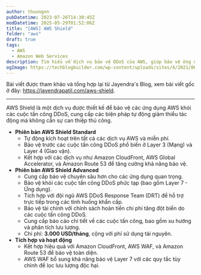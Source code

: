 ```yaml
---
author: thuongnn
pubDatetime: 2023-07-26T14:30:45Z
modDatetime: 2025-05-29T01:52:06Z
title: "[AWS] AWS Shield"
folder: "aws"
draft: true
tags:
  - AWS
  - Amazon Web Services
description: Tìm hiểu về dịch vụ bảo vệ DDoS của AWS, giúp bảo vệ ứng dụng khỏi các cuộc tấn công DDoS.
ogImage: https://techblogbuilder.com/wp-content/uploads/sites/4/2021/06/techblogbuilder-home.png
---
```


Bài viết được tham khảo và tổng hợp lại từ Jayendra's Blog, xem bài viết gốc ở đây: https://jayendrapatil.com/aws-shield.

---

AWS Shield là một dịch vụ được thiết kế để bảo vệ các ứng dụng AWS khỏi các cuộc tấn công DDoS, cung cấp các biện pháp tự động giảm thiểu tác động mà không cần sự can thiệp thủ công.

- **Phiên bản AWS Shield Standard**
  - Tự động kích hoạt trên tất cả các dịch vụ AWS và miễn phí.
  - Bảo vệ trước các cuộc tấn công DDoS phổ biến ở Layer 3 (Mạng) và Layer 4 (Giao vận).
  - Kết hợp với các dịch vụ như Amazon CloudFront, AWS Global Accelerator, và Amazon Route 53 để tăng cường khả năng bảo vệ.
- **Phiên bản AWS Shield Advanced**
  - Cung cấp bảo vệ chuyên sâu hơn cho các ứng dụng quan trọng.
  - Bảo vệ khỏi các cuộc tấn công DDoS phức tạp (bao gồm Layer 7 - Ứng dụng).
  - Tích hợp với đội ngũ AWS DDoS Response Team (DRT) để hỗ trợ trực tiếp trong các tình huống khẩn cấp.
  - Bảo vệ tài chính với chính sách hoàn tiền chi phí tăng đột biến do các cuộc tấn công DDoS.
  - Cung cấp báo cáo chi tiết về các cuộc tấn công, bao gồm xu hướng và phân tích lưu lượng.
  - Chi phí: **3.000 USD/tháng**, cộng với phí sử dụng tài nguyên.
- **Tích hợp và hoạt động**
  - Kết hợp hiệu quả với Amazon CloudFront, AWS WAF, và Amazon Route 53 để bảo vệ toàn diện.
  - AWS WAF bổ sung khả năng bảo vệ Layer 7 với các quy tắc tùy chỉnh để lọc lưu lượng độc hại.
